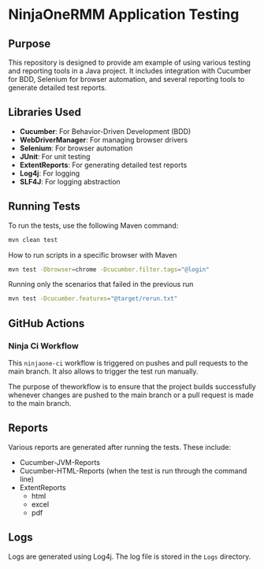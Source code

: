 # NinjaOneRMM Application Testing

## Purpose
This repository is designed to provide am example of using various testing and reporting tools in a Java project. It includes integration with Cucumber for BDD, Selenium for browser automation, and several reporting tools to generate detailed test reports.

## Libraries Used
- **Cucumber**: For Behavior-Driven Development (BDD)
- **WebDriverManager**: For managing browser drivers
- **Selenium**: For browser automation
- **JUnit**: For unit testing
- **ExtentReports**: For generating detailed test reports
- **Log4j**: For logging
- **SLF4J**: For logging abstraction

## Running Tests
To run the tests, use the following Maven command:
```sh
mvn clean test
```
How to run scripts in a specific browser with Maven
```sh
mvn test -Dbrowser=chrome -Dcucumber.filter.tags="@login"
```

Running only the scenarios that failed in the previous run
```sh
mvn test -Dcucumber.features="@target/rerun.txt"
```

## GitHub Actions

### Ninja Ci Workflow

This `ninjaone-ci` workflow is triggered on pushes and pull requests to the main branch. It also allows to trigger the test run manually. 

The purpose of theworkflow is to ensure that the project builds successfully whenever changes are pushed to the main branch or a pull request is made to the main branch.

## Reports

Various reports are generated after running the tests. These include:

* Cucumber-JVM-Reports
* Cucumber-HTML-Reports  (when the test is run through the command line)
* ExtentReports
    * html
    * excel
    * pdf

## Logs

Logs are generated using Log4j. The log file is stored in the `Logs` directory.